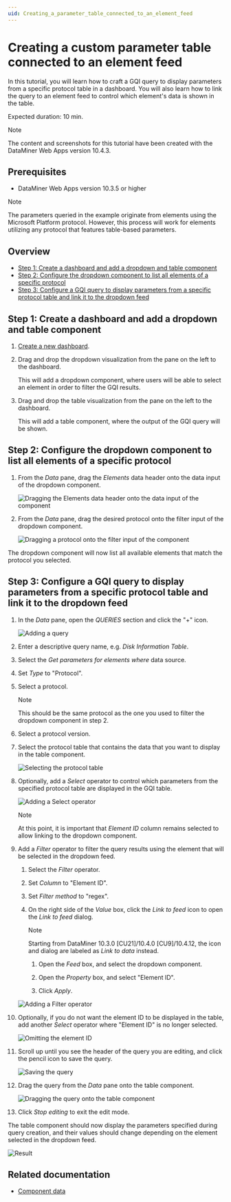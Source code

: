 ```yaml
---
uid: Creating_a_parameter_table_connected_to_an_element_feed
---
```


# Creating a custom parameter table connected to an element feed

In this tutorial, you will learn how to craft a GQI query to display parameters from a specific protocol table in a dashboard. You will also learn how to link the query to an element feed to control which element's data is shown in the table.

Expected duration: 10 min.

> [!NOTE]
> The content and screenshots for this tutorial have been created with the DataMiner Web Apps version 10.4.3.

## Prerequisites

- DataMiner Web Apps version 10.3.5 or higher

> [!NOTE]
> The parameters queried in the example originate from elements using the Microsoft Platform protocol. However, this process will work for elements utilizing any protocol that features table-based parameters.

## Overview

- [Step 1: Create a dashboard and add a dropdown and table component](#step-1-create-a-dashboard-and-add-a-dropdown-and-table-component)
- [Step 2: Configure the dropdown component to list all elements of a specific protocol](#step-2-configure-the-dropdown-component-to-list-all-elements-of-a-specific-protocol)
- [Step 3: Configure a GQI query to display parameters from a specific protocol table and link it to the dropdown feed](#step-3-configure-a-gqi-query-to-display-parameters-from-a-specific-protocol-table-and-link-it-to-the-dropdown-feed)

## Step 1: Create a dashboard and add a dropdown and table component

1. [Create a new dashboard](xref:Creating_a_completely_new_dashboard).

1. Drag and drop the dropdown visualization from the pane on the left to the dashboard.

   This will add a dropdown component, where users will be able to select an element in order to filter the GQI results.

1. Drag and drop the table visualization from the pane on the left to the dashboard.

   This will add a table component, where the output of the GQI query will be shown.

## Step 2: Configure the dropdown component to list all elements of a specific protocol

1. From the *Data* pane, drag the *Elements* data header onto the data input of the dropdown component.

   ![Dragging the Elements data header onto the data input of the component](~/dataminer/images/Tutorial_Dropdown_Elements.png)

1. From the *Data* pane, drag the desired protocol onto the filter input of the dropdown component.

   ![Dragging a protocol onto the filter input of the component](~/dataminer/images/Tutorial_Dropdown_Protocol.png)

The dropdown component will now list all available elements that match the protocol you selected.

## Step 3: Configure a GQI query to display parameters from a specific protocol table and link it to the dropdown feed

1. In the *Data* pane, open the *QUERIES* section and click the "+" icon.

   ![Adding a query](~/dataminer/images/Tutorial_Add_Query.png)

1. Enter a descriptive query name, e.g. *Disk Information Table*.

1. Select the *Get parameters for elements where* data source.

1. Set *Type* to "Protocol".

1. Select a protocol.

   > [!NOTE]
   > This should be the same protocol as the one you used to filter the dropdown component in step 2.

1. Select a protocol version.

1. Select the protocol table that contains the data that you want to display in the table component.

   ![Selecting the protocol table](~/dataminer/images/Tutorial_ProtocolTable.png)

1. Optionally, add a *Select* operator to control which parameters from the specified protocol table are displayed in the GQI table.

   ![Adding a Select operator](~/dataminer/images/Tutorial_SelectOperator.png)

   > [!NOTE]
   > At this point, it is important that *Element ID* column remains selected to allow linking to the dropdown component.

1. Add a *Filter* operator to filter the query results using the element that will be selected in the dropdown feed.

   1. Select the *Filter* operator.

   1. Set *Column* to "Element ID".

   1. Set *Filter method* to "regex".

   1. On the right side of the *Value* box, click the *Link to feed* icon to open the *Link to feed* dialog.

      > [!NOTE]
      > Starting from DataMiner 10.3.0 [CU21]/10.4.0 [CU9]/10.4.12, the icon and dialog are labeled as *Link to data* instead.

      1. Open the *Feed* box, and select the dropdown component.

      1. Open the *Property* box, and select "Element ID".

      1. Click *Apply*.

   ![Adding a Filter operator](~/dataminer/images/Tutorial_FilterOperator.png)

1. Optionally, if you do not want the element ID to be displayed in the table, add another *Select* operator where "Element ID" is no longer selected.

   ![Omitting the element ID](~/dataminer/images/Tutorial_OmittingElementID.png)

1. Scroll up until you see the header of the query you are editing, and click the pencil icon to save the query.

   ![Saving the query](~/dataminer/images/Tutorial_SavingTheQuery.png)

1. Drag the query from the *Data* pane onto the table component.

   ![Dragging the query onto the table component](~/dataminer/images/Tutorial_query_as_table_input.png)

1. Click *Stop editing* to exit the edit mode.

The table component should now display the parameters specified during query creation, and their values should change depending on the element selected in the dropdown feed.

![Result](~/dataminer/images/Tutorial_Result.png)

## Related documentation

- [Component data](xref:Component_Data)
